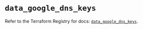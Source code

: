 # `data_google_dns_keys`

Refer to the Terraform Registry for docs: [`data_google_dns_keys`](https://registry.terraform.io/providers/hashicorp/google/5.32.0/docs/data-sources/dns_keys).
